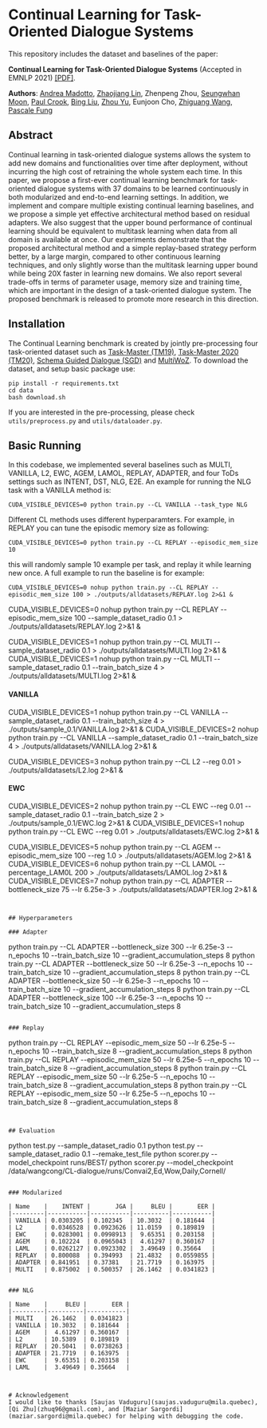 # Continual Learning for Task-Oriented Dialogue Systems

This repository includes the dataset and baselines of the paper:

**Continual Learning for Task-Oriented Dialogue Systems** (Accepted in EMNLP 2021) [[PDF]](https://arxiv.org/abs/2012.15504). 

**Authors**: [Andrea Madotto](https://andreamad8.github.io), [Zhaojiang Lin](https://zlinao.github.io), Zhenpeng Zhou, [Seungwhan Moon](https://shanemoon.com/), [Paul Crook](http://pacrook.net/), [Bing Liu](http://bingliu.me/), [Zhou Yu](https://www.cs.columbia.edu/~zhouyu/), Eunjoon Cho, [Zhiguang Wang](https://research.fb.com/people/wang-zhiguang/), [Pascale Fung](https://pascale.home.ece.ust.hk/)


## Abstract
Continual learning in task-oriented dialogue systems allows the system to add new domains and functionalities over time after deployment, without incurring the high cost of retraining the whole system each time. In this paper, we propose a first-ever continual learning benchmark for task-oriented dialogue systems with 37 domains to be learned continuously in both modularized and end-to-end learning settings.  In addition, we implement and compare multiple existing continual learning baselines, and we propose a simple yet effective architectural method based on residual adapters. We also suggest that the upper bound performance of continual learning should be equivalent to multitask learning when data from all domain is available at once. Our experiments demonstrate that the proposed architectural method and a simple replay-based strategy perform better, by a large margin, compared to other continuous learning techniques, and only slightly worse than the multitask learning upper bound while being 20X faster in learning new domains. We also report several trade-offs in terms of parameter usage, memory size and training time, which are important in the design of a task-oriented dialogue system. The proposed benchmark is released to promote more research in this direction.  

## Installation
The Continual Learning benchmark is created by jointly pre-processing four task-oriented dataset such as [Task-Master (TM19)](https://github.com/google-research-datasets/Taskmaster.git), [Task-Master 2020 (TM20)](https://github.com/google-research-datasets/Taskmaster.git), [Schema Guided Dialogue (SGD)](https://github.com/google-research-datasets/dstc8-schema-guided-dialogue.git) and [MultiWoZ](https://github.com/budzianowski/multiwoz.git). To download the dataset, and setup basic package use: 
```
pip install -r requirements.txt
cd data
bash download.sh
```
If you are interested in the pre-processing, please check ```utils/preprocess.py``` and ```utils/dataloader.py```.

## Basic Running
In this codebase, we implemented several baselines such as MULTI, VANILLA, L2, EWC, AGEM, LAMOL, REPLAY, ADAPTER, and four ToDs settings such as INTENT, DST, NLG, E2E. An example for running the NLG task with a VANILLA method is:  
```
CUDA_VISIBLE_DEVICES=0 python train.py --CL VANILLA --task_type NLG
```
Different CL methods uses different hyperparamters. For example, in REPLAY you can tune the episodic memory size as following: 
```
CUDA_VISIBLE_DEVICES=0 python train.py --CL REPLAY --episodic_mem_size 10
```
this will randomly sample 10 example per task, and replay it while learning new once. A full example to run the baseline is for example: 

```
CUDA_VISIBLE_DEVICES=0 nohup python train.py --CL REPLAY --episodic_mem_size 100 > ./outputs/alldatasets/REPLAY.log 2>&1 &

```
CUDA_VISIBLE_DEVICES=0 nohup python train.py --CL REPLAY --episodic_mem_size 100 --sample_dataset_radio 0.1 > ./outputs/alldatasets/REPLAY.log 2>&1 &


CUDA_VISIBLE_DEVICES=1 nohup python train.py --CL MULTI --sample_dataset_radio 0.1 > ./outputs/alldatasets/MULTI.log 2>&1 &
CUDA_VISIBLE_DEVICES=1 nohup python train.py --CL MULTI --sample_dataset_radio 0.1 --train_batch_size 4 > ./outputs/alldatasets/MULTI.log 2>&1 &

#### VANILLA
CUDA_VISIBLE_DEVICES=1 nohup python train.py --CL VANILLA --sample_dataset_radio 0.1 --train_batch_size 4 > ./outputs/sample_0.1/VANILLA.log 2>&1 &
CUDA_VISIBLE_DEVICES=2 nohup python train.py --CL VANILLA --sample_dataset_radio 0.1 --train_batch_size 4 > ./outputs/alldatasets/VANILLA.log 2>&1 &


CUDA_VISIBLE_DEVICES=3 nohup python train.py --CL L2 --reg 0.01   > ./outputs/alldatasets/L2.log 2>&1 &

#### EWC
CUDA_VISIBLE_DEVICES=2 nohup python train.py --CL EWC  --reg 0.01 --sample_dataset_radio 0.1 --train_batch_size 2 > ./outputs/sample_0.1/EWC.log 2>&1 &
CUDA_VISIBLE_DEVICES=1 nohup python train.py --CL EWC --reg 0.01  > ./outputs/alldatasets/EWC.log 2>&1 &

CUDA_VISIBLE_DEVICES=5 nohup python train.py --CL AGEM --episodic_mem_size 100 --reg 1.0  > ./outputs/alldatasets/AGEM.log 2>&1 &
CUDA_VISIBLE_DEVICES=6 nohup python train.py --CL LAMOL --percentage_LAM0L 200  > ./outputs/alldatasets/LAMOL.log 2>&1 &
CUDA_VISIBLE_DEVICES=7 nohup python train.py --CL ADAPTER --bottleneck_size 75 --lr 6.25e-3 > ./outputs/alldatasets/ADAPTER.log 2>&1 &
```


## Hyperparameters

### Adapter
```
python train.py --CL ADAPTER --bottleneck_size 300 --lr 6.25e-3 --n_epochs 10 --train_batch_size 10 --gradient_accumulation_steps 8
python train.py --CL ADAPTER --bottleneck_size 50 --lr 6.25e-3 --n_epochs 10 --train_batch_size 10 --gradient_accumulation_steps 8
python train.py --CL ADAPTER --bottleneck_size 50 --lr 6.25e-3 --n_epochs 10 --train_batch_size 10 --gradient_accumulation_steps 8
python train.py --CL ADAPTER --bottleneck_size 100 --lr 6.25e-3 --n_epochs 10 --train_batch_size 10 --gradient_accumulation_steps 8
```

### Replay
```
python train.py --CL REPLAY --episodic_mem_size 50 --lr 6.25e-5 --n_epochs 10 --train_batch_size 8 --gradient_accumulation_steps 8
python train.py --CL REPLAY --episodic_mem_size 50 --lr 6.25e-5 --n_epochs 10 --train_batch_size 8 --gradient_accumulation_steps 8
python train.py --CL REPLAY --episodic_mem_size 50 --lr 6.25e-5 --n_epochs 10 --train_batch_size 8 --gradient_accumulation_steps 8
python train.py --CL REPLAY --episodic_mem_size 50 --lr 6.25e-5 --n_epochs 10 --train_batch_size 8 --gradient_accumulation_steps 8
```


## Evaluation 

```
python test.py --sample_dataset_radio 0.1 
python test.py --sample_dataset_radio 0.1 --remake_test_file
python scorer.py --model_checkpoint runs/BEST/
python scorer.py --model_checkpoint /data/wangcong/CL-dialogue/runs/Convai2,Ed,Wow,Daily,Cornell/

```

### Modularized

| Name    |    INTENT |       JGA |     BLEU |       EER |
|---------|-----------|-----------|----------|-----------|
| VANILLA | 0.0303205 | 0.102345  | 10.3032  | 0.181644  |
| L2      | 0.0346528 | 0.0923626 | 11.0159  | 0.189819  |
| EWC     | 0.0283001 | 0.0998913 |  9.65351 | 0.203158  |
| AGEM    | 0.102224  | 0.0965043 |  4.61297 | 0.360167  |
| LAML    | 0.0262127 | 0.0923302 |  3.49649 | 0.35664   |
| REPLAY  | 0.800088  | 0.394993  | 21.4832  | 0.0559855 |
| ADAPTER | 0.841951  | 0.37381   | 21.7719  | 0.163975  |
| MULTI   | 0.875002  | 0.500357  | 26.1462  | 0.0341823 |


### NLG

| Name    |     BLEU |       EER |
|---------|----------|-----------|
| MULTI   | 26.1462  | 0.0341823 |
| VANILLA | 10.3032  | 0.181644  |
| AGEM    |  4.61297 | 0.360167  |
| L2      | 10.5389  | 0.189819  |
| REPLAY  | 20.5041  | 0.0738263 |
| ADAPTER | 21.7719  | 0.163975  |
| EWC     |  9.65351 | 0.203158  |
| LAML    |  3.49649 | 0.35664   |



# Acknowledgement
I would like to thanks [Saujas Vaduguru](saujas.vaduguru@mila.quebec), [Qi Zhu](zhuq96@gmail.com), and [Maziar Sargordi](maziar.sargordi@mila.quebec) for helping with debugging the code. 
